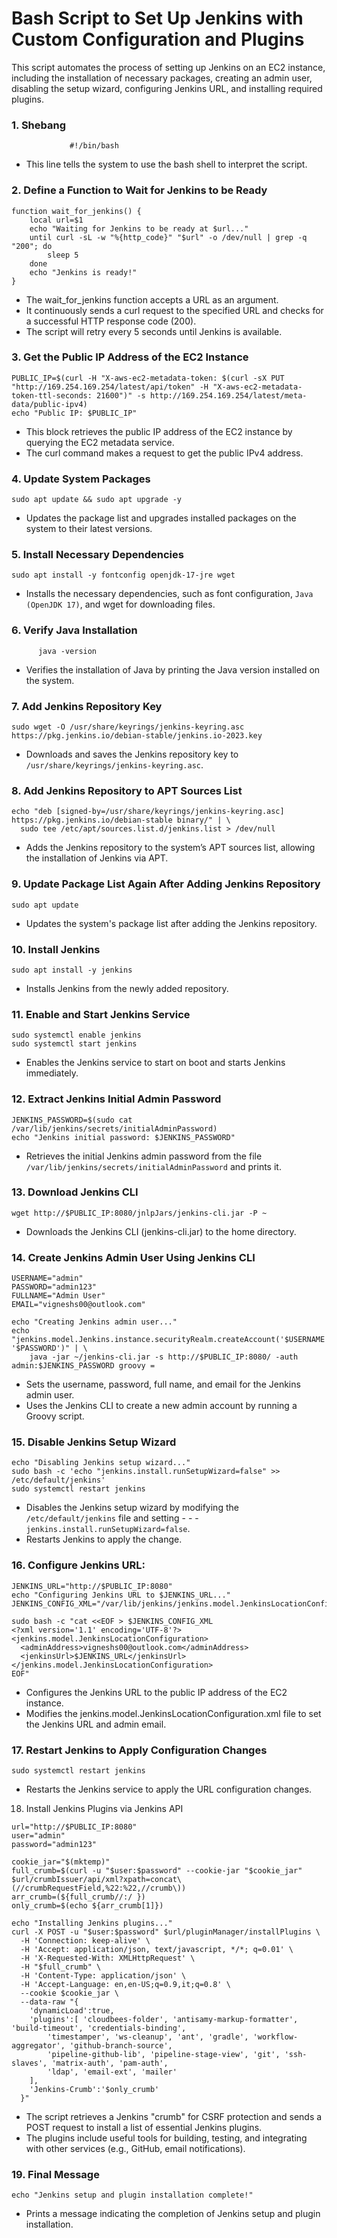 # Bash Script to Set Up Jenkins with Custom Configuration and Plugins

This script automates the process of setting up Jenkins on an EC2 instance, including the installation of necessary packages, creating an admin user, disabling the setup wizard, configuring Jenkins URL, and installing required plugins.


### 1. Shebang

                 #!/bin/bash

- This line tells the system to use the bash shell to interpret the script.

### 2. Define a Function to Wait for Jenkins to be Ready
```
function wait_for_jenkins() {
    local url=$1
    echo "Waiting for Jenkins to be ready at $url..."
    until curl -sL -w "%{http_code}" "$url" -o /dev/null | grep -q "200"; do
        sleep 5
    done
    echo "Jenkins is ready!"
}
```
- The wait_for_jenkins function accepts a URL as an argument.
- It continuously sends a curl request to the specified URL and checks for a successful HTTP response code (200).
- The script will retry every 5 seconds until Jenkins is available.

 ### 3. Get the Public IP Address of the EC2 Instance
```
PUBLIC_IP=$(curl -H "X-aws-ec2-metadata-token: $(curl -sX PUT "http://169.254.169.254/latest/api/token" -H "X-aws-ec2-metadata-token-ttl-seconds: 21600")" -s http://169.254.169.254/latest/meta-data/public-ipv4)
echo "Public IP: $PUBLIC_IP"
```
- This block retrieves the public IP address of the EC2 instance by querying the EC2 metadata service.
- The curl command makes a request to get the public IPv4 address.

### 4. Update System Packages
```
sudo apt update && sudo apt upgrade -y
```
- Updates the package list and upgrades installed packages on the system to their latest versions.
### 5. Install Necessary Dependencies
```
sudo apt install -y fontconfig openjdk-17-jre wget
```
- Installs the necessary dependencies, such as font configuration, `Java (OpenJDK 17)`, and wget for downloading files.
### 6. Verify Java Installation

          java -version
- Verifies the installation of Java by printing the Java version installed on the system.
### 7. Add Jenkins Repository Key
```
sudo wget -O /usr/share/keyrings/jenkins-keyring.asc https://pkg.jenkins.io/debian-stable/jenkins.io-2023.key
```
- Downloads and saves the Jenkins repository key to `/usr/share/keyrings/jenkins-keyring.asc`.


### 8. Add Jenkins Repository to APT Sources List
```
echo "deb [signed-by=/usr/share/keyrings/jenkins-keyring.asc] https://pkg.jenkins.io/debian-stable binary/" | \
  sudo tee /etc/apt/sources.list.d/jenkins.list > /dev/null
```
- Adds the Jenkins repository to the system’s APT sources list, allowing the installation of Jenkins via APT.
### 9. Update Package List Again After Adding Jenkins Repository
```
sudo apt update
```
- Updates the system's package list after adding the Jenkins repository.

### 10. Install Jenkins
```
sudo apt install -y jenkins
```
- Installs Jenkins from the newly added repository.
### 11. Enable and Start Jenkins Service
```
sudo systemctl enable jenkins
sudo systemctl start jenkins
```
- Enables the Jenkins service to start on boot and starts Jenkins immediately.
### 12. Extract Jenkins Initial Admin Password
```
JENKINS_PASSWORD=$(sudo cat /var/lib/jenkins/secrets/initialAdminPassword)
echo "Jenkins initial password: $JENKINS_PASSWORD"
```

- Retrieves the initial Jenkins admin password from the file `/var/lib/jenkins/secrets/initialAdminPassword` and prints it.

### 13. Download Jenkins CLI
```
wget http://$PUBLIC_IP:8080/jnlpJars/jenkins-cli.jar -P ~
```
- Downloads the Jenkins CLI (jenkins-cli.jar) to the home directory.
### 14. Create Jenkins Admin User Using Jenkins CLI
```
USERNAME="admin"
PASSWORD="admin123"
FULLNAME="Admin User"
EMAIL="vigneshs00@outlook.com"

echo "Creating Jenkins admin user..."
echo "jenkins.model.Jenkins.instance.securityRealm.createAccount('$USERNAME', '$PASSWORD')" | \
    java -jar ~/jenkins-cli.jar -s http://$PUBLIC_IP:8080/ -auth admin:$JENKINS_PASSWORD groovy =
```
- Sets the username, password, full name, and email for the Jenkins admin user.
- Uses the Jenkins CLI to create a new admin account by running a Groovy script.
### 15. Disable Jenkins Setup Wizard
```
echo "Disabling Jenkins setup wizard..."
sudo bash -c 'echo "jenkins.install.runSetupWizard=false" >> /etc/default/jenkins'
sudo systemctl restart jenkins
```
- Disables the Jenkins setup wizard by modifying the `/etc/default/jenkins` file and setting - - - `jenkins.install.runSetupWizard=false`.
- Restarts Jenkins to apply the change.
### 16. Configure Jenkins URL:
```
JENKINS_URL="http://$PUBLIC_IP:8080"
echo "Configuring Jenkins URL to $JENKINS_URL..."
JENKINS_CONFIG_XML="/var/lib/jenkins/jenkins.model.JenkinsLocationConfiguration.xml"

sudo bash -c "cat <<EOF > $JENKINS_CONFIG_XML
<?xml version='1.1' encoding='UTF-8'?>
<jenkins.model.JenkinsLocationConfiguration>
  <adminAddress>vigneshs00@outlook.com</adminAddress>
  <jenkinsUrl>$JENKINS_URL</jenkinsUrl>
</jenkins.model.JenkinsLocationConfiguration>
EOF"
```
- Configures the Jenkins URL to the public IP address of the EC2 instance.
- Modifies the jenkins.model.JenkinsLocationConfiguration.xml file to set the Jenkins URL and admin email.
### 17. Restart Jenkins to Apply Configuration Changes
```
sudo systemctl restart jenkins
```
- Restarts the Jenkins service to apply the URL configuration changes.

18. Install Jenkins Plugins via Jenkins API
```
url="http://$PUBLIC_IP:8080"
user="admin"
password="admin123"

cookie_jar="$(mktemp)"
full_crumb=$(curl -u "$user:$password" --cookie-jar "$cookie_jar" $url/crumbIssuer/api/xml?xpath=concat\(//crumbRequestField,%22:%22,//crumb\))
arr_crumb=(${full_crumb//:/ })
only_crumb=$(echo ${arr_crumb[1]})

echo "Installing Jenkins plugins..."
curl -X POST -u "$user:$password" $url/pluginManager/installPlugins \
  -H 'Connection: keep-alive' \
  -H 'Accept: application/json, text/javascript, */*; q=0.01' \
  -H 'X-Requested-With: XMLHttpRequest' \
  -H "$full_crumb" \
  -H 'Content-Type: application/json' \
  -H 'Accept-Language: en,en-US;q=0.9,it;q=0.8' \
  --cookie $cookie_jar \
  --data-raw "{
    'dynamicLoad':true,
    'plugins':[ 'cloudbees-folder', 'antisamy-markup-formatter', 'build-timeout', 'credentials-binding',
        'timestamper', 'ws-cleanup', 'ant', 'gradle', 'workflow-aggregator', 'github-branch-source',
        'pipeline-github-lib', 'pipeline-stage-view', 'git', 'ssh-slaves', 'matrix-auth', 'pam-auth',
        'ldap', 'email-ext', 'mailer'
    ],
    'Jenkins-Crumb':'$only_crumb'
  }"
  ```
- The script retrieves a Jenkins "crumb" for CSRF protection and sends a POST request to install a list of essential Jenkins plugins.
- The plugins include useful tools for building, testing, and integrating with other services (e.g., GitHub, email notifications).

### 19. Final Message
```
echo "Jenkins setup and plugin installation complete!"
```
- Prints a message indicating the completion of Jenkins setup and plugin installation.
  
